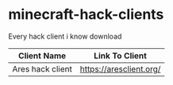 # minecraft-hack-clients
Every hack client i know download

| Client Name         | Link To Client                                          |
|---------------------|-----------------------------------------------------------|
| Ares hack client         | https://aresclient.org/            |
